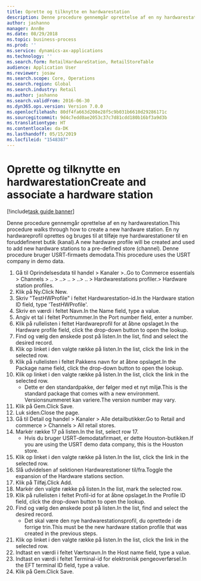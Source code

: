 ```yaml
---
title: Oprette og tilknytte en hardwarestation
description: Denne procedure gennemgår oprettelse af en ny hardwarestation.
author: jashanno
manager: AnnBe
ms.date: 08/29/2018
ms.topic: business-process
ms.prod: ''
ms.service: dynamics-ax-applications
ms.technology: ''
ms.search.form: RetailHardwareStation, RetailStoreTable
audience: Application User
ms.reviewer: josaw
ms.search.scope: Core, Operations
ms.search.region: Global
ms.search.industry: Retail
ms.author: jashanno
ms.search.validFrom: 2016-06-30
ms.dyn365.ops.version: Version 7.0.0
ms.openlocfilehash: 80df4fa663d208e28f5c9b031b6610d29286171c
ms.sourcegitcommit: 9d4c7edd0ae2053c37c7d81cdd180b16bf3a9d3b
ms.translationtype: HT
ms.contentlocale: da-DK
ms.lasthandoff: 05/15/2019
ms.locfileid: "1548387"
---
```

# <a name="create-and-associate-a-hardware-station"></a><span data-ttu-id="076d2-103">Oprette og tilknytte en hardwarestation</span><span class="sxs-lookup"><span data-stu-id="076d2-103">Create and associate a hardware station</span></span>

[!include[task guide banner](../includes/task-guide-banner.md)]

<span data-ttu-id="076d2-104">Denne procedure gennemgår oprettelse af en ny hardwarestation.</span><span class="sxs-lookup"><span data-stu-id="076d2-104">This procedure walks through how to create a new hardware station.</span></span> <span data-ttu-id="076d2-105">En ny hardwareprofil oprettes og bruges til at tilføje nye hardwarestationer til en foruddefineret butik (kanal).</span><span class="sxs-lookup"><span data-stu-id="076d2-105">A new hardware profile will be created and used to add new hardware stations to a pre-defined store (channel).</span></span> <span data-ttu-id="076d2-106">Denne procedure bruger USRT-firmaets demodata.</span><span class="sxs-lookup"><span data-stu-id="076d2-106">This procedure uses the USRT company in demo data.</span></span>

1. <span data-ttu-id="076d2-107">Gå til Oprindelsesdata til handel > Kanaler >..</span><span class="sxs-lookup"><span data-stu-id="076d2-107">Go to Commerce essentials > Channels > ..</span></span> <span data-ttu-id="076d2-108">> ..</span><span class="sxs-lookup"><span data-stu-id="076d2-108">> ..</span></span> <span data-ttu-id="076d2-109">> ..</span><span class="sxs-lookup"><span data-stu-id="076d2-109">> ..</span></span> <span data-ttu-id="076d2-110">> Hardwarestations profiler.</span><span class="sxs-lookup"><span data-stu-id="076d2-110">> Hardware station profiles.</span></span>
2. <span data-ttu-id="076d2-111">Klik på Ny.</span><span class="sxs-lookup"><span data-stu-id="076d2-111">Click New.</span></span>
3. <span data-ttu-id="076d2-112">Skriv "TestHWProfile" i feltet Hardwarestation-id.</span><span class="sxs-lookup"><span data-stu-id="076d2-112">In the Hardware station ID field, type 'TestHWProfile'.</span></span>
4. <span data-ttu-id="076d2-113">Skriv en værdi i feltet Navn.</span><span class="sxs-lookup"><span data-stu-id="076d2-113">In the Name field, type a value.</span></span>
5. <span data-ttu-id="076d2-114">Angiv et tal i feltet Portnummer.</span><span class="sxs-lookup"><span data-stu-id="076d2-114">In the Port number field, enter a number.</span></span>
6. <span data-ttu-id="076d2-115">Klik på rullelisten i feltet Hardwareprofil for at åbne opslaget.</span><span class="sxs-lookup"><span data-stu-id="076d2-115">In the Hardware profile field, click the drop-down button to open the lookup.</span></span>
7. <span data-ttu-id="076d2-116">Find og vælg den ønskede post på listen.</span><span class="sxs-lookup"><span data-stu-id="076d2-116">In the list, find and select the desired record.</span></span>
8. <span data-ttu-id="076d2-117">Klik op linket i den valgte række på listen.</span><span class="sxs-lookup"><span data-stu-id="076d2-117">In the list, click the link in the selected row.</span></span>
9. <span data-ttu-id="076d2-118">Klik på rullelisten i feltet Pakkens navn for at åbne opslaget.</span><span class="sxs-lookup"><span data-stu-id="076d2-118">In the Package name field, click the drop-down button to open the lookup.</span></span>
10. <span data-ttu-id="076d2-119">Klik op linket i den valgte række på listen.</span><span class="sxs-lookup"><span data-stu-id="076d2-119">In the list, click the link in the selected row.</span></span>
    * <span data-ttu-id="076d2-120">Dette er den standardpakke, der følger med et nyt miljø.</span><span class="sxs-lookup"><span data-stu-id="076d2-120">This is the standard package that comes with a new environment.</span></span> <span data-ttu-id="076d2-121">Versionsnummeret kan variere.</span><span class="sxs-lookup"><span data-stu-id="076d2-121">The version number may vary.</span></span>  
11. <span data-ttu-id="076d2-122">Klik på Gem.</span><span class="sxs-lookup"><span data-stu-id="076d2-122">Click Save.</span></span>
12. <span data-ttu-id="076d2-123">Luk siden.</span><span class="sxs-lookup"><span data-stu-id="076d2-123">Close the page.</span></span>
13. <span data-ttu-id="076d2-124">Gå til Detail og handel > Kanaler > Alle detailbutikker.</span><span class="sxs-lookup"><span data-stu-id="076d2-124">Go to Retail and commerce > Channels > All retail stores.</span></span>
14. <span data-ttu-id="076d2-125">Markér række 17 på listen.</span><span class="sxs-lookup"><span data-stu-id="076d2-125">In the list, select row 17.</span></span>
    * <span data-ttu-id="076d2-126">Hvis du bruger USRT-demodatafirmaet, er dette Houston-butikken.</span><span class="sxs-lookup"><span data-stu-id="076d2-126">If you are using the USRT demo data company, this is the Houston store.</span></span>  
15. <span data-ttu-id="076d2-127">Klik op linket i den valgte række på listen.</span><span class="sxs-lookup"><span data-stu-id="076d2-127">In the list, click the link in the selected row.</span></span>
16. <span data-ttu-id="076d2-128">Slå udvidelsen af sektionen Hardwarestationer til/fra.</span><span class="sxs-lookup"><span data-stu-id="076d2-128">Toggle the expansion of the Hardware stations section.</span></span>
17. <span data-ttu-id="076d2-129">Klik på Tilføj.</span><span class="sxs-lookup"><span data-stu-id="076d2-129">Click Add.</span></span>
18. <span data-ttu-id="076d2-130">Markér den valgte række på listen.</span><span class="sxs-lookup"><span data-stu-id="076d2-130">In the list, mark the selected row.</span></span>
19. <span data-ttu-id="076d2-131">Klik på rullelisten i feltet Profil-id for at åbne opslaget.</span><span class="sxs-lookup"><span data-stu-id="076d2-131">In the Profile ID field, click the drop-down button to open the lookup.</span></span>
20. <span data-ttu-id="076d2-132">Find og vælg den ønskede post på listen.</span><span class="sxs-lookup"><span data-stu-id="076d2-132">In the list, find and select the desired record.</span></span>
    * <span data-ttu-id="076d2-133">Det skal være den nye hardwarestationsprofil, du oprettede i de forrige trin.</span><span class="sxs-lookup"><span data-stu-id="076d2-133">This must be the new hardware station profile that was created in the previous steps.</span></span>  
21. <span data-ttu-id="076d2-134">Klik op linket i den valgte række på listen.</span><span class="sxs-lookup"><span data-stu-id="076d2-134">In the list, click the link in the selected row.</span></span>
22. <span data-ttu-id="076d2-135">Indtast en værdi i feltet Værtsnavn.</span><span class="sxs-lookup"><span data-stu-id="076d2-135">In the Host name field, type a value.</span></span>
23. <span data-ttu-id="076d2-136">Indtast en værdi i feltet Terminal-id for elektronisk pengeoverførsel.</span><span class="sxs-lookup"><span data-stu-id="076d2-136">In the EFT terminal ID field, type a value.</span></span>
24. <span data-ttu-id="076d2-137">Klik på Gem.</span><span class="sxs-lookup"><span data-stu-id="076d2-137">Click Save.</span></span>

